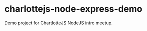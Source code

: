 charlottejs-node-express-demo
=============================

Demo project for ChartlotteJS NodeJS intro meetup.
